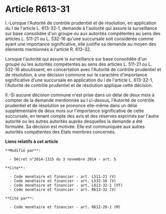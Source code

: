 # Article R613-31

I.-Lorsque l'Autorité de contrôle prudentiel et de résolution, en application du I de l'article L. 613-32-1, demande à
l'autorité qui assure la surveillance sur base consolidée d'un groupe ou aux autorités compétentes au sens des articles L.
511-21 ou L. 532-16 qu'une succursale soit considérée comme ayant une importance significative, elle justifie sa demande au
moyen des éléments mentionnés à l'article R. 613-32. 

Lorsque l'autorité qui assure la surveillance sur base consolidée d'un groupe ou les autorités compétentes au sens des
articles L. 511-21 ou L. 532-16 aboutissent, en concertation avec l'Autorité de contrôle prudentiel et de résolution, à une
décision commune sur le caractère d'importance significative d'une succursale en application du I de l'article L. 613-32-1,
l'Autorité de contrôle prudentiel et de résolution applique cette décision. 

II.-Si aucune décision commune n'est prise dans un délai de deux mois à compter de la demande mentionnée au I ci-dessus,
l'Autorité de contrôle prudentiel et de résolution se prononce elle-même dans un délai supplémentaire de deux mois sur
l'importance significative de cette succursale, en tenant compte des avis et des réserves exprimés par l'autre autorité ou
les autres autorités auprès desquelles la demande a été formulée. Sa décision est motivée. Elle est communiquée aux autres
autorités compétentes des Etats membres concernés.

**Liens relatifs à cet article**

	**Modifié par**:

	  - Décret n°2014-1315 du 3 novembre 2014 - art. 5

	**Cite**:

	  - Code monétaire et financier - art. L511-21 (V)
	  - Code monétaire et financier - art. L532-16 (V)
	  - Code monétaire et financier - art. L613-32-1 (VT)
	  - Code monétaire et financier - art. R613-32 (V)

	**Cité par**:

	  - Code monétaire et financier - art. R612-20-1 (M)
